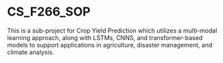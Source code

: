 # CS_F266_SOP
This is a sub-project for Crop Yield Prediction which utilizes a multi-modal learning approach, along with LSTMs, CNNS, and transformer-based models to support applications in agriculture, disaster management, and climate analysis.
